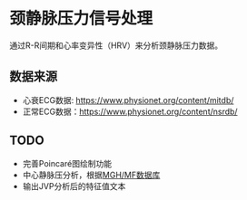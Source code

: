 # 颈静脉压力信号处理

通过R-R间期和心率变异性（HRV）来分析颈静脉压力数据。

## 数据来源

- 心衰ECG数据: https://www.physionet.org/content/mitdb/
- 正常ECG数据：https://www.physionet.org/content/nsrdb/

## TODO

- 完善Poincaré图绘制功能
- 中心静脉压分析，根据[MGH/MF数据库](https://archive.physionet.org/physiobank/database/mghdb/)
- 输出JVP分析后的特征值文本
